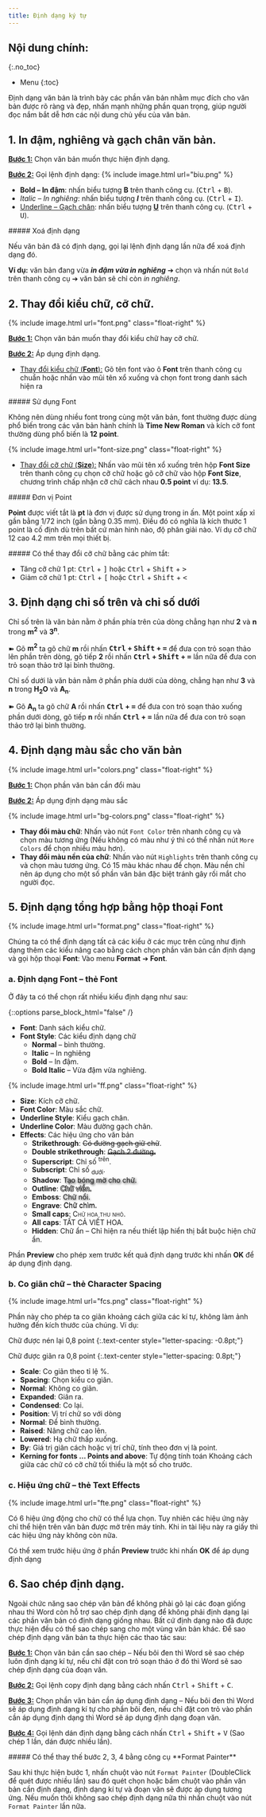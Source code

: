 ```yaml
---
title: Định dạng ký tự
---
```


## Nội dung chính:
{:.no_toc}
* Menu
{:toc}

Định dạng văn bản là trình bày các phần văn bản nhằm mục đích cho văn bản được rõ ràng và đẹp, nhấn mạnh những phần quan trọng, giúp người đọc nắm bắt dễ hơn các nội dung chủ yếu của văn bản.

## 1. In đậm, nghiêng và gạch chân văn bản.

**<u>Bước 1:</u>** Chọn văn bản muốn thực hiện định dạng.

**<u>Bước 2:</u>** Gọi lệnh định dạng: <span>{% include image.html url="biu.png" %}</span>

- **Bold – In đậm**: nhấn biểu tượng **B** trên thanh công cụ. (<kbd>Ctrl</kbd> + <kbd>B</kbd>).
- _Italic – In nghiêng_: nhấn biểu tượng **_I_** trên thanh công cụ. (<kbd>Ctrl</kbd> + <kbd>I</kbd>).
- <u>Underline – Gạch chân</u>: nhấn biểu tượng **<u>U</u>** trên thanh công cụ. (<kbd>Ctrl</kbd> + <kbd>U</kbd>).

<div class="note primary" markdown="1">
##### Xoá định dạng

Nếu văn bản đã có định dạng, gọi lại lệnh định dạng lần nữa để xoá định dạng đó. 

**Ví dụ:** văn bản đang vừa **_in đậm vừa in nghiêng_** ➔ chọn và nhấn nút `Bold` trên thanh công cụ ➔ văn bản sẽ chỉ còn _in nghiêng_.
</div>

## 2. Thay đổi kiểu chữ, cỡ chữ.

{% include image.html url="font.png" class="float-right" %}

**<u>Bước 1:</u>** Chọn văn bản muốn thay đổi kiểu chữ hay cỡ chữ.

**<u>Bước 2:</u>** Áp dụng định dạng.

- <u>Thay đổi kiểu chữ (<b>Font</b>):</u> Gõ tên font vào ô **Font** trên thanh công cụ chuẩn hoặc nhấn vào mũi tên xổ xuống và chọn font trong danh sách hiện ra

<div class="note danger" markdown="1">
##### Sử dụng Font

Không nên dùng nhiều font trong cùng một văn bản, font thường được dùng phổ biến trong các văn bản hành chính là **Time New Roman** và kích cỡ font thường dùng phổ biến là **12** **point**.
</div>

{% include image.html url="font-size.png" class="float-right" %}

- <u>Thay đổi cỡ chữ (<b>Size</b>):</u> Nhấn vào mũi tên xổ xuống trên hộp **Font Size** trên thanh công cụ chọn cỡ chữ hoặc gõ cỡ chữ vào hộp **Font Size**, chương trình chấp nhận cỡ chữ cách nhau **0.5 point** ví dụ: **13.5**.

<div class="note info" markdown="1">
##### Đơn vị Point

**Point** được viết tắt là **pt** là đơn vị được sử dụng trong in ấn. Một point xấp xỉ gần bằng 1/72 inch (gần bằng 0.35 mm). Điều đó có nghĩa là kích thước 1 point là cố định dù trên bất cứ màn hình nào, độ phân giải nào. Ví dụ cỡ chữ 12 cao 4.2 mm trên mọi thiết bị.
</div>

<div class="note success" markdown="1">
##### Có thể thay đổi cỡ chữ bằng các phím tắt:

- Tăng cỡ chữ 1 pt: <kbd>Ctrl</kbd> + <kbd>]</kbd> hoặc <kbd>Ctrl</kbd> + <kbd>Shift</kbd> + <kbd>></kbd>
- Giảm cỡ chữ 1 pt: <kbd>Ctrl</kbd> + <kbd>[</kbd> hoặc <kbd>Ctrl</kbd> + <kbd>Shift</kbd> + <kbd><</kbd>

</div>

## 3. Định dạng chỉ số trên và chỉ số dưới

Chỉ số trên là văn bản nằm ở phần phía trên của dòng chẳng hạn như **2** và **n** trong **m<sup>2</sup>** và **3<sup>n</sup>**.

➽ Gõ **m<sup>2</sup>** ta gõ chữ **m** rồi nhấn **<kbd>Ctrl</kbd> + <kbd>Shift</kbd> + <kbd>=</kbd>** để đưa con trỏ soạn thảo lên phần trên dòng, gõ tiếp **2** rồi nhấn **<kbd>Ctrl</kbd> + <kbd>Shift</kbd> + <kbd>=</kbd>** lần nữa để đưa con trỏ soạn thảo trở lại bình thường.

Chỉ số dưới là văn bản nằm ở phần phía dưới của dòng, chẳng hạn như **3** và **n** trong **H<sub>2</sub>O** và **A<sub>n</sub>**.

➽ Gõ **A<sub>n</sub>** ta gõ chữ **A** rồi nhấn **<kbd>Ctrl</kbd> + <kbd>=</kbd>** để đưa con trỏ soạn thảo xuống phần dưới dòng, gõ tiếp **n** rồi nhấn **<kbd>Ctrl</kbd> + <kbd>=</kbd>** lần nữa để đưa con trỏ soạn thảo trở lại bình thường.

## 4. Định dạng màu sắc cho văn bản

{% include image.html url="colors.png" class="float-right" %}

**<u>Bước 1:</u>** Chọn phần văn bản cần đổi màu

**<u>Bước 2:</u>** Áp dụng định dạng màu sắc

{% include image.html url="bg-colors.png" class="float-right" %}

- **Thay đổi màu chữ**: Nhấn vào nút `Font Color` trên nhanh công cụ và chọn màu tương ứng (Nếu không có màu như ý thì có thể nhấn nút `More Colors` để chọn nhiều màu hơn).
- **Thay đổi màu nền của chữ**: Nhấn vào nút `Highlights` trên thanh công cụ và chọn màu tương ứng. Có 15 màu khác nhau để chọn. Màu nền chỉ nên áp dụng cho một số phần văn bản đặc biệt tránh gây rối mắt cho người đọc.

## 5. Định dạng tổng hợp bằng hộp thoại Font

{% include image.html url="format.png" class="float-right" %}

Chúng ta có thể định dạng tất cả các kiểu ở các mục trên cũng như định dạng thêm các kiểu nâng cao bằng cách chọn phần văn bản cần định dạng và gọi hộp thoại **Font**: Vào menu **Format** ➔ **Font**.

### a. Định dạng **Font** – thẻ **Font**

Ở đây ta có thể chọn rất nhiều kiểu định dạng như sau:

{::options parse_block_html="false" /}
- **Font**: Danh sách kiểu chữ.
- **Font Style**: Các kiểu định dạng chữ
    + **Normal** – bình thường.
    + **Italic** – In nghiêng
    + **Bold** – In đậm.
    + **Bold Italic** – Vừa đậm vừa nghiêng.

{% include image.html url="ff.png" class="float-right" %}

- **Size**: Kích cỡ chữ.
- **Font Color**: Màu sắc chữ.
- **Underline Style**: Kiểu gạch chân.
- **Underline Color**: Màu đường gạch chân.
- **Effects**: Các hiệu ứng cho văn bản
    + **Strikethrough**: <span style="text-decoration: line-through;">Có đường gạch giữ chữ</span>.
    + **Double strikethrough**: <span style="position: relative;"><span style="position: absolute; top: 0.7rem; left: 0; border-top: 3px double black; width: 100%; height: 100%;"></span>Gạch 2 đường.</span>
    + **Superscript**: Chỉ số <sup>trên</sup>.
    + **Subscript**: Chỉ số <sub>dưới</sub>.
    + **Shadow**: <span style = "text-shadow: 2px 2px 4px #000000;">Tạo bóng mờ cho chữ.</span>
    + **Outline**: <span style = "color: white;text-shadow: -1px 0 black, 0 1px black, 1px 0 black, 0 -1px black;">Chữ viền.</span>
    + **Emboss**: <span style = "text-shadow: -1px -1px 4px rgba(255,255,255,0.3), 1px 1px 4px rgba(0,0,0,0.8);">Chữ nổi.</span>
    + **Engrave**: <span style = "text-shadow: 0px 1px 0px rgba(255,255,255,.3), 0px -1px 0px rgba(0,0,0,.7);">Chữ chìm.</span>
    + **Small caps**: <span style = "font-variant: small-caps;">Chữ hoa thu nhỏ.</span>
    + **All caps**: <span style = "text-transform: uppercase;">Tất cả viết hoa.</span>
    + **Hidden**: Chữ ẩn – Chỉ hiện ra nếu thiết lập hiển thị bắt buộc hiện chữ ẩn.

Phần **Preview** cho phép xem trước kết quả định dạng trước khi nhấn **OK** để áp dụng định dạng.

### b. Co giãn chữ – thẻ **Character Spacing**

{% include image.html url="fcs.png" class="float-right" %}

Phần này cho phép ta co giãn khoảng cách giữa các kí tự, không làm ảnh hưởng đến kích thước của chúng. Ví dụ:

Chữ được nén lại 0,8 point
{:.text-center style="letter-spacing: -0.8pt;"}

Chữ được giãn ra 0,8 point
{:.text-center style="letter-spacing: 0.8pt;"}

- **Scale**: Co giãn theo tỉ lệ %.
- **Spacing**: Chọn kiểu co giãn.
- **Normal**: Không co giãn.
- **Expanded**: Giãn ra.
- **Condensed**: Co lại.
- **Position**: Vị trí chữ so với dòng
- **Normal**: Để bình thường.
- **Raised**: Nâng chữ cao lên.
- **Lowered**: Hạ chữ thấp xuống.
- **By**: Giá trị giãn cách hoặc vị trí chữ, tính theo đơn vị là point.
- **Kerning for fonts … Points and above**: Tự động tính toán Khoảng cách giữa các chữ có cỡ chữ tối thiểu là một số cho trước.

### c. Hiệu ứng chữ – thẻ **Text Effects**

{% include image.html url="fte.png" class="float-right" %}

Có 6 hiệu ứng động cho chữ có thể lựa chọn. Tuy nhiên các hiệu ứng này chỉ thể hiện trên văn bản được mở trên máy tính. Khi in tài liệu này ra giấy thì các hiệu ứng này không còn nữa.

Có thể xem trước hiệu ứng ở phần **Preview** trước khi nhấn **OK** để áp dụng định dạng

## 6. Sao chép định dạng.

Ngoài chức năng sao chép văn bản để không phải gõ lại các đoạn giống nhau thì Word còn hỗ trợ sao chép định dạng để không phải định dạng lại các phần văn bản có định dạng giống nhau. Bất cứ định dạng nào đã được thực hiện đều có thể sao chép sang cho một vùng văn bản khác. Để sao chép định dạng văn bản ta thực hiện các thao tác sau:

**<u>Bước 1:</u>** Chọn văn bản cần sao chép – Nếu bôi đen thì Word sẽ sao chép luôn định dạng kí tự, nếu chỉ đặt con trỏ soạn thảo ở đó thì Word sẽ sao chép định dạng của đoạn văn.

**<u>Bước 2:</u>** Gọi lệnh copy định dạng bằng cách nhấn <kbd>Ctrl</kbd> + <kbd>Shift</kbd> + <kbd>C</kbd>.

**<u>Bước 3:</u>** Chọn phần văn bản cần áp dụng định dạng – Nếu bôi đen thì Word sẽ áp dụng định dạng kí tự cho phần bôi đen, nếu chỉ đặt con trỏ vào phần cần áp dụng định dạng thì Word sẽ áp dụng định dạng đoạn văn.

**<u>Bước 4:</u>** Gọi lệnh dán định dạng bằng cách nhấn <kbd>Ctrl</kbd> + <kbd>Shift</kbd> + <kbd>V</kbd> (Sao chép 1 lần, dán được nhiều lần).

<div class="note success" markdown="1">
##### Có thể thay thế bước 2, 3, 4 bằng công cụ **Format Painter**

Sau khi thực hiện bước 1, nhấn chuột vào nút `Format Painter` (DoubleClick để quét được nhiều lần) sau đó quét chọn hoặc bấm chuột vào phần văn bản cần định dạng, định dạng kí tự và đoạn văn sẽ được áp dụng tương ứng. Nếu muốn thôi không sao chép định dạng nữa thì nhấn chuột vào nút `Format Painter` lần nữa.
</div>